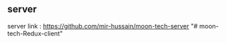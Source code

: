 ## server

server link : https://github.com/mir-hussain/moon-tech-server
"# moon-tech-Redux-client" 

